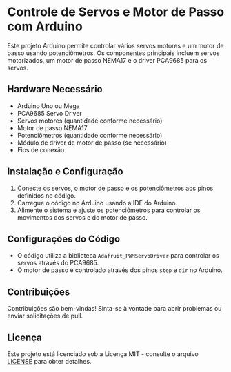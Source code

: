 # Controle de Servos e Motor de Passo com Arduino

Este projeto Arduino permite controlar vários servos motores e um motor de passo usando potenciômetros. Os componentes principais incluem servos motorizados, um motor de passo NEMA17 e o driver PCA9685 para os servos.

## Hardware Necessário

- Arduino Uno ou Mega
- PCA9685 Servo Driver
- Servos motores (quantidade conforme necessário)
- Motor de passo NEMA17
- Potenciômetros (quantidade conforme necessário)
- Módulo de driver de motor de passo (se necessário)
- Fios de conexão

## Instalação e Configuração

1. Conecte os servos, o motor de passo e os potenciômetros aos pinos definidos no código.
2. Carregue o código no Arduino usando a IDE do Arduino.
3. Alimente o sistema e ajuste os potenciômetros para controlar os movimentos dos servos e do motor de passo.

## Configurações do Código

- O código utiliza a biblioteca `Adafruit_PWMServoDriver` para controlar os servos através do PCA9685.
- O motor de passo é controlado através dos pinos `step` e `dir` no Arduino.

## Contribuições

Contribuições são bem-vindas! Sinta-se à vontade para abrir problemas ou enviar solicitações de pull.

## Licença

Este projeto está licenciado sob a Licença MIT - consulte o arquivo [LICENSE](LICENSE) para obter detalhes.

